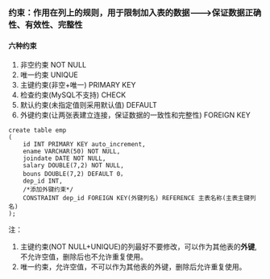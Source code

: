 ### 约束：作用在列上的规则，用于限制加入表的数据--->保证数据正确性、有效性、完整性

#### 六种约束

1. 非空约束 NOT NULL
2. 唯一约束 UNIQUE
3. 主键约束(非空+唯一) PRIMARY KEY
4. 检查约束(MySQL不支持) CHECK
5. 默认约束(未指定值则采用默认值) DEFAULT
6. 外键约束(让两张表建立连接，保证数据的一致性和完整性) FOREIGN KEY

```mysql
create table emp
(
	id INT PRIMARY KEY auto_increment, 
	ename VARCHAR(50) NOT NULL,
	joindate DATE NOT NULL,
	salary DOUBLE(7,2) NOT NULL,
	bouns DOUBLE(7,2) DEFAULT 0，
    dep_id INT,
    /*添加外键约束*/
    CONSTRAINT dep_id FOREIGN KEY(外键列名) REFERENCE 主表名称(主表主键列名)
);
```

注：

1. 主键约束(NOT NULL+UNIQUE)的列最好不要修改，可以作为其他表的**外键**,不允许空值，删除后也不允许重复使用。
2. 唯一约束，允许空值，不可以作为其他表的外键，删除后允许重复使用。





